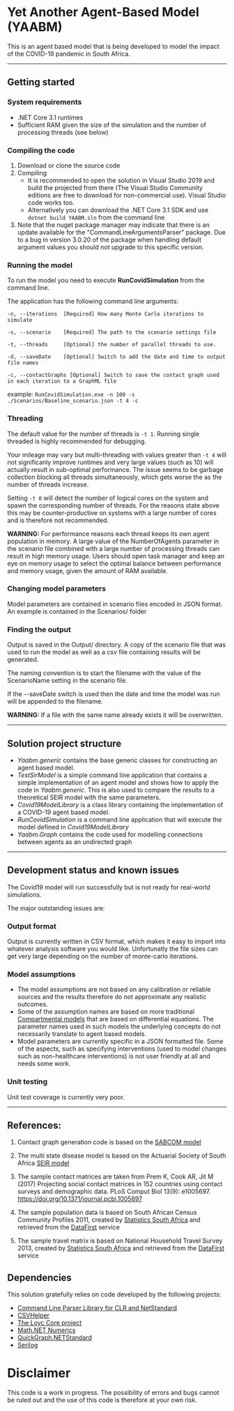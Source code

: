 # Yet Another Agent-Based Model (YAABM)

This is an agent based model that is being developed to model the impact of the COVID-19 pandemic in South Africa.

---

## Getting started

### System requirements
* .NET Core 3.1 runtimes
* Sufficient RAM given the size of the simulation and the number of processing threads (see below)

### Compiling the code

1. Download or clone the source code
2. Compiling
	* It is recommended to open the solution in Visual Studio 2019 and build the projected from there (The Visual Studio Community editions are free to download for non-commercial use). Visual Studio code works too.
	* Alternatively you can download the .NET Core 3.1 SDK and use ```dotnet build YAABM.sln``` from the command line
3. Note that the nuget package manager may indicate that there is an update available for the "CommandLineArgumentsParser" package. Due to a bug in version 3.0.20 of the package when handling default argument values you should not upgrade to this specific version.

### Running the model

To run the model you need to execute **RunCovidSimulation** from the command line.

The application has the following command line arguments:

	-n, --iterations  [Required] How many Monte Carlo iterations to simulate

	-s, --scenario    [Required] The path to the scenario settings file

	-t, --threads     [Optional] the number of parallel threads to use. 

	-d, --saveDate    [Optional] Switch to add the date and time to output file names

	-c, --contactGraphs [Optional] Switch to save the contact graph used in each iteration to a GraphML file

example: `RunCovidSimulation.exe -n 100 -s ./Scenarios/Baseline_scenario.json -t 4 -c`

### Threading
The default value for the number of threads is `-t 1`. Running single threaded is highly recommended for debugging. 

Your mileage may vary but multi-threading with values greater than `-t 4` will not significanly improve runtimes and very large values (such as 10) will actually result in sub-optimal performance. The issue seems to be garbage collection blocking all threads simultaneously, which gets worse the as the number of threads increase.

Setting `-t 0` will detect the number of logical cores on the system and spawn the corresponding number of threads. For the reasons state above this may be counter-productive on systems with a large number of cores and is therefore not recommended.

**WARNING:** For performance reasons each thread keeps its own agent population in memory. A large value of the NumberOfAgents parameter in the scenario file combined with a large number of processing threads can result in high memory usage. Users should open task manager and keep an eye on memory usage to select the optimal balance between performance and memory usage, given the amount of RAM available.

### Changing model parameters

Model parameters are contained in scenario files encoded in JSON format. An example is contained in the Scenarios/ folder

### Finding the output

Output is saved in the Output/ directory. A copy of the scenario file that was used to run the model as well as a csv file containing results will be generated.

The naming convention is to start the filename with the value of the ScenarioName setting in the scenario file.

If the --saveDate switch is used then the date and time the model was run will be appended to the filename.

**WARNING:** If a file with the same name already exists it will be overwritten.

---

## Solution project structure

* *Yaabm.generic* contains the base generic classes for constructing an agent based model.
* *TestSirModel* is a simple command line application that contains a simple implementation of an agent model and shows how to apply the code in *Yaabm.generic*. This is also used to compare the results to a theoretical SEIR model with the same parameters.
* *Covid19ModelLibrary* is a class library containing the implementation of a COVID-19 agent based model.
* *RunCovidSimulation* is a command line application that will execute the model defined in *Covid19ModelLibrary*
* *Yaabm.Graph* contains the code used for modelling connections between agents as an undirected graph

---

## Development status and known issues

The Covid19 model will run successfully but is not ready for real-world simulations.

The major outstanding issues are:

### Output format

Output is currently written in CSV format, which makes it easy to import into whatever analysis software you would like. Unfortunatly the file sizes can get very large depending on the number of monte-carlo iterations.

### Model assumptions

* The model assumptions are not based on any calibration or reliable sources and the results therefore do not approximate any realistic outcomes.
* Some of the assumption names are based on more traditional [Compartmental models](https://en.wikipedia.org/wiki/Compartmental_models_in_epidemiology) that are based on differential equations. The parameter names used in such models the underlying concepts do not necessarily translate to agent based models.
* Model parameters are currently specific in a JSON formatted file. Some of the aspects, such as specifying interventions (used to model changes such as non-healthcare interventions) is not user friendly at all and needs some work.

### Unit testing

Unit test coverage is currently very poor.

--- 

## References:

1. Contact graph generation code is based on the [SABCOM model](https://github.com/blackrhinoabm/sabcom)

2. The multi state disease model is based on the Actuarial Society of South Africa [SEIR model](https://github.com/Percept-Health-Solve/seir-model)

3. The sample contact matrices are taken from Prem K, Cook AR, Jit M (2017) Projecting social contact matrices in 152 countries using contact surveys and demographic data. PLoS Comput Biol 13(9): e1005697. https://doi.org/10.1371/journal.pcbi.1005697

4. The sample population data is based on South African Census Community Profiles 2011, created by [Statistics South Africa](http://www.statssa.gov.za/?page_id=3839) and retrieved from the [DataFirst](https://www.datafirst.uct.ac.za/) service

5. The sample travel matrix is based on National Household Travel Survey 2013, created by [Statistics South Africa](https://www.statssa.gov.za/publications/P0320/P03202013.pdf) and retrieved from the [DataFirst](https://www.datafirst.uct.ac.za/) service

## Dependencies

This solution gratefully relies on code developed by the following projects:

* [Command Line Parser Library for CLR and NetStandard](https://github.com/commandlineparser/commandline#command-line-parser-library-for-clr-and-netstandard)
* [CSVHelper](https://joshclose.github.io/CsvHelper/)
* [The Loyc Core project ](http://core.loyc.net/)
* [Math.NET Numerics](https://numerics.mathdotnet.com/)
* [QuickGraph.NETStandard](https://github.com/deepakkumar1984/QuickGraph.NETStandard)
* [Serilog](https://serilog.net/)

# Disclaimer

This code is a work in progress. The possibility of errors and bugs cannot be ruled out and the use of this code is therefore at your own risk.
